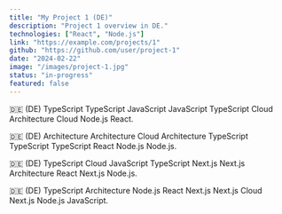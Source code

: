 ```yaml
---
title: "My Project 1 (DE)"
description: "Project 1 overview in DE."
technologies: ["React", "Node.js"]
link: "https://example.com/projects/1"
github: "https://github.com/user/project-1"
date: "2024-02-22"
image: "/images/project-1.jpg"
status: "in-progress"
featured: false
---
```


🇩🇪 (DE) TypeScript TypeScript JavaScript JavaScript TypeScript Cloud Architecture Cloud Node.js React.

🇩🇪 (DE) Architecture Architecture Cloud Architecture TypeScript TypeScript TypeScript React Node.js Node.js.

🇩🇪 (DE) TypeScript Cloud JavaScript TypeScript Next.js Next.js Architecture React Next.js Node.js.

🇩🇪 (DE) TypeScript Architecture Node.js React Next.js Next.js Cloud Next.js Node.js JavaScript.

